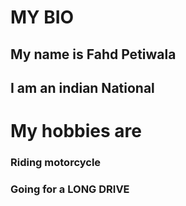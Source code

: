 # MY BIO 
## My name is Fahd Petiwala 
## I am an indian National 
# My hobbies are 
### Riding motorcycle 
### Going for a LONG DRIVE 